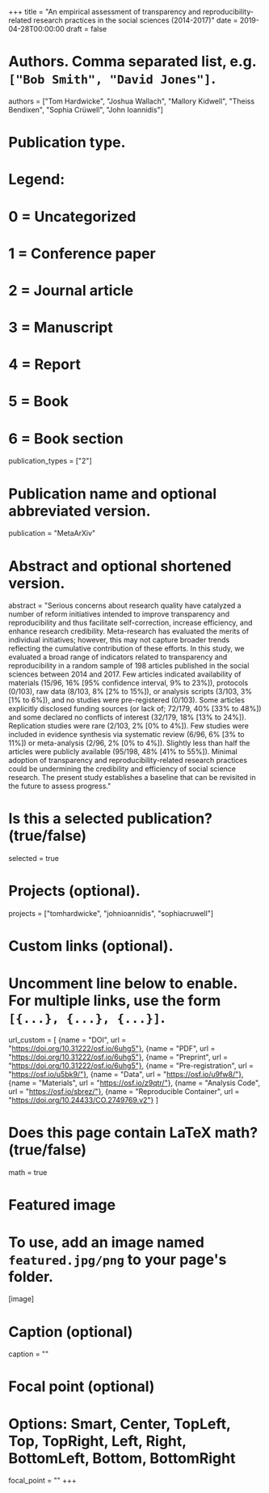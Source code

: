 +++
title = "An empirical assessment of transparency and reproducibility-related research practices in the social sciences (2014-2017)"
date = 2019-04-28T00:00:00
draft = false

# Authors. Comma separated list, e.g. `["Bob Smith", "David Jones"]`.
authors = ["Tom Hardwicke", "Joshua Wallach", "Mallory Kidwell", "Theiss Bendixen", "Sophia Crüwell", "John Ioannidis"]

# Publication type.
# Legend:
# 0 = Uncategorized
# 1 = Conference paper
# 2 = Journal article
# 3 = Manuscript
# 4 = Report
# 5 = Book
# 6 = Book section
publication_types = ["2"]

# Publication name and optional abbreviated version.
publication = "MetaArXiv"

# Abstract and optional shortened version.
abstract = "Serious concerns about research quality have catalyzed a number of reform initiatives intended to improve transparency and reproducibility and thus facilitate self-correction, increase efficiency, and enhance research credibility. Meta-research has evaluated the merits of individual initiatives; however, this may not capture broader trends reflecting the cumulative contribution of these efforts. In this study, we evaluated a broad range of indicators related to transparency and reproducibility in a random sample of 198 articles published in the social sciences between 2014 and 2017. Few articles indicated availability of materials (15/96, 16% [95% confidence interval, 9% to 23%]), protocols (0/103), raw data (8/103, 8% [2% to 15%]), or analysis scripts (3/103, 3% [1% to 6%]), and no studies were pre-registered (0/103). Some articles explicitly disclosed funding sources (or lack of; 72/179, 40% [33% to 48%]) and some declared no conflicts of interest (32/179, 18% [13% to 24%]). Replication studies were rare (2/103, 2% [0% to 4%]). Few studies were included in evidence synthesis via systematic review (6/96, 6% [3% to 11%]) or meta-analysis (2/96, 2% [0% to 4%]). Slightly less than half the articles were publicly available (95/198, 48% [41% to 55%]). Minimal adoption of transparency and reproducibility-related research practices could be undermining the credibility and efficiency of social science research. The present study establishes a baseline that can be revisited in the future to assess progress."

# Is this a selected publication? (true/false)
selected = true

# Projects (optional).
projects = ["tomhardwicke", "johnioannidis", "sophiacruwell"]

# Custom links (optional).
#   Uncomment line below to enable. For multiple links, use the form `[{...}, {...}, {...}]`.
url_custom = [
{name = "DOI", url = "https://doi.org/10.31222/osf.io/6uhg5"},
{name = "PDF", url = "https://doi.org/10.31222/osf.io/6uhg5"},
{name = "Preprint", url = "https://doi.org/10.31222/osf.io/6uhg5"},
{name = "Pre-registration", url = "https://osf.io/u5bk9/"},
{name = "Data", url = "https://osf.io/u9fw8/"},
{name = "Materials", url = "https://osf.io/z9qtr/"},
{name = "Analysis Code", url = "https://osf.io/sbrez/"},
{name = "Reproducible Container", url = "https://doi.org/10.24433/CO.2749769.v2"}
]

# Does this page contain LaTeX math? (true/false)
math = true

# Featured image
# To use, add an image named `featured.jpg/png` to your page's folder. 
[image]
  # Caption (optional)
  caption = ""

  # Focal point (optional)
  # Options: Smart, Center, TopLeft, Top, TopRight, Left, Right, BottomLeft, Bottom, BottomRight
  focal_point = ""
+++
